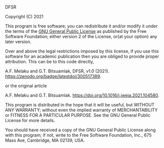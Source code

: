 DFSR 

Copyright (C) 2021 

This program is free software; you can redistribute it and/or modify
it under the terms of the [GNU General Public License](http://www.gnu.org/licenses/gpl-3.0.html) 
as published by the Free Software Foundation; either version 2 of the
License, or(at your option) any later version.

Over and above the legal restrictions imposed by this license, if you
use this software for an academic publication then you are obliged to
provide proper attribution. This can be to this code directly,

A.F. Melaku and G.T. Bitsuamlak, DFSR, v1.0 (2021). https://zenodo.org/badge/latestdoi/300517389.

or the original article

A.F. Melaku and G.T. Bitsuamlak. https://doi.org/10.1016/j.jweia.2021.104580.

This program is distributed in the hope that it will be useful,
but WITHOUT ANY WARRANTY; without even the implied warranty of
MERCHANTABILITY or FITNESS FOR A PARTICULAR PURPOSE.  See the
GNU General Public License for more details.

You should have received a copy of the GNU General Public License
along with this program; if not, write to the Free Software
Foundation, Inc., 675 Mass Ave, Cambridge, MA 02139, USA.

